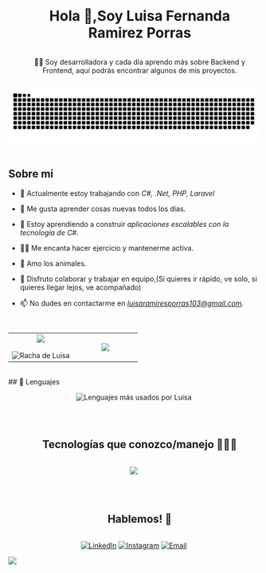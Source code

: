 <!--h1 without bottom border-->
<div id="user-content-toc">
  <ul align="center">
    <summary><h1 style="display: inline-block">Hola 👋,Soy Luisa Fernanda Ramirez Porras</h1></summary>
    <p style="display: inline-block">👨‍💻 Soy desarrolladora y cada día aprendo más sobre Backend y Frontend, aquí podrás encontrar algunos de mis proyectos.</p>
    
  </ul>
</div>


<!--- snake -->
<!--- Snake -->
<div align="center">
  <img src="https://github.com/Platane/snk/raw/output/github-contribution-grid-snake.svg" alt="snake" />
</div>

<br>

<!--Intro start-->
## Sobre mi
- 🔭 Actualmente estoy trabajando con *C#, .Net, PHP, Laravel*
  
- 🔭 Me gusta aprender cosas nuevas todos los días.

- 🌱 Estoy aprendiendo a construir *aplicaciones escalables con la tecnología de C#*.

- 🏋️‍♀️ Me encanta hacer ejercicio y mantenerme activa.

- 🐾 Amo los animales.

- 🤝 Disfruto colaborar y trabajar en equipo,(Si quieres ir rápido, ve solo, si quieres llegar lejos, ve acompañado)

- 📫 No dudes en contactarme en *luisaramiresporras103@gmail.com*.

<!--Intro end-->


<br>

<!--- stats & Trophy (start) -->
<p align="center">
<p align="center">
  <!--- stats (start) -->
<table align="center">
<tr border="none">
<td width="50%" align="center">
  
  <img align="center" src="https://github-readme-stats.vercel.app/api?username=luisaferRP&theme=dark&show_icons=true&count_private=true" />
  <br></br>
  <img title="🔥 Obtén estadísticas de tus rachas en git.io/streak-stats" alt="Racha de Luisa" src="https://github-readme-streak-stats.herokuapp.com/?user=luisaferRP&theme=dark&hide_border=false" /> 
</td>

<td width="50%" align="center">

  <img align="center" src="https://github-readme-stats.anuraghazra1.vercel.app/api/top-langs/?username=luisaferRP&theme=dark&hide_border=false&no-bg=true&no-frame=true&langs_count=10"/>
  
  </td>
</tr>
</table>
<!--- stats (end) -->
<br>
## 💬 Lenguajes

<p align="center">
  <img src="https://github-readme-stats.vercel.app/api/top-langs/?username=luisaferRP&layout=compact&theme=radical" alt="Lenguajes más usados por Luisa" />
</p>

</p>        
<!--- stats (end) -->

<br>

<!--h1 without bottom border-->
<div id="user-content-toc">
  <ul align="center">
    <summary><h2 style="display: inline-block">Tecnologías que conozco/manejo 👨🏻‍💻</h2></summary>
  </ul>
</div>

<!--tech stack icons-->
<p align="center">
  <a href="https://skillicons.dev">
    <img src="https://skillicons.dev/icons?i=git,css,cs,bootstrap,dotnet,laravel,php,discord,figma,github,html,js,mysql,py,vscode,canva,&perline=14" />
  </a>
</p>

<br>

<!-- Connect with me -->
<!--h2 without bottom border-->
<div id="user-content-toc">
  <ul align="center">
    <summary><h2 style="display: inline-block">Hablemos! 🤝</h2></summary>
  </ul>
</div>

<!--icons and links-->
<p align="center">
  <a href="www.linkedin.com/in/luisa-fernanda-ramiresz5599"><img alt="LinkedIn" title="LinkedIn" src="https://img.shields.io/badge/-LinkedIn-0077B5?style=for-the-badge&logo=linkedin&logoColor=white"/></a>
  <a href="https://www.instagram.com/luii_raamirez/?next=%2F#"><img alt="Instagram" title="Instagram" src="https://img.shields.io/badge/-Instagram-E4405F?style=for-the-badge&logo=instagram&logoColor=white"/></a>
  <a href="mailto:luisaramiresporras103@gmail.com"><img alt="Email" title="Email" src="https://img.shields.io/badge/-Email-D14836?style=for-the-badge&logo=gmail&logoColor=white"/></a>
</p>

<!--horizontal divider(gradiant)-->
<img src="https://user-images.githubusercontent.com/73097560/115834477-dbab4500-a447-11eb-908a-139a6edaec5c.gif">
